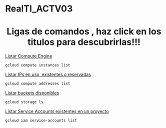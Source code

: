 # RealTI_ACTV03

<h1 align="center">Ligas de comandos , haz click en los titulos para descubrirlas!!!</h1>


<a href="https://cloud.google.com/sdk/gcloud/reference/compute/addresses/list">Listar Compute Engine</a>
```
gcloud compute instances list
```

<a href="https://stackoverflow.com/questions/56014112/how-can-i-get-all-external-ip-addresses-in-my-gcp-organization">Listar IPs en uso, existentes o reservadas</a>
```
gcloud compute addresses list
```


<a href="https://cloud.google.com/sdk/gcloud/reference/storage/ls">Listar buckets disponibles</a>
```
gcloud storage ls
```


<a href="https://stackoverflow.com/questions/71153917/how-can-i-list-all-service-accounts-also-those-created-by-gcp-with-the-gcloud">Listar Service Accounts existentes en un proyecto</a>

```
gcloud iam service-accounts list
```
